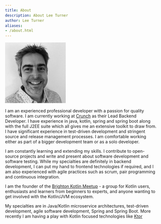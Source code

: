 ```yaml
---
title: About
description: About Lee Turner
author: Lee Turner
aliases:
- /about.html
---
```

<img class="avatar" src="/images/avatar-sm.jpg"/> 

I am an experienced professional developer with a passion for quality software.  I am currently working at [Crunch](https://medium.com/@crunchtech) as their Lead Backend Developer. I have experience in java, kotlin, spring and spring boot along with the full J2EE suite which all gives me an extensive toolkit to draw from. I have significant experience in test-driven development and stringent source and release management processes.  I am comfortable working either as part of a bigger development team or as a solo developer.

I am constantly learning and extending my skills. I contribute to open-source projects and write and present about software development and software testing.  While my specialties are definitely in backend development, I can put my hand to frontend technologies if required, and I am also experienced with agile practices such as scrum, pair programming and continuous integration.

I am the founder of the [Brighton Kotlin Meetup](https://BrightonKotlin.com) - a group for Kotlin users, enthusiasts and learners from beginners to experts, and anyone wanting to get involved with the Kotlin/JVM ecosystem.

My specialties are in Java/Kotlin microservice architectures, test-driven development, agile software development, Spring and Spring Boot. More recently I am having a play with Kotlin focused technologies like [Ktor](https://ktor.io)


